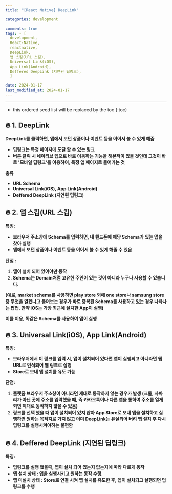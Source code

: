 ```yaml
---
title: "[React Native] DeepLink"

categories: development

comments: true
tags: - [
  development,
  React-Native,
  reactnative,
  DeepLink,
  앱 스킴(URL 스킴),
  Universal Link(iOS),
  App Link(Android),
  Deffered DeepLink (지연된 딥링크),
  ]

date: 2024-01-17
last_modified_at: 2024-01-17
---
```


---

<!-- prettier-ignore -->
* this ordered seed list will be replaced by the toc 
{:toc}

## **🔥 1. DeepLink**

**DeepLink를 클릭하면, 앱에서 보던 상품이나 이벤트 등을 이어서 볼 수 있게 해줌**

- **딥링크는 특정 페이지에 도달 할 수 있는 링크**
- **버튼 클릭 시 네이티브 앱으로 바로 이동하는 기능을 해본적이 있을 것인데 그것이 바로 '모바일 딥링크'를 이용하여, 특정 앱 페이지로 들어가는 것**

**종류**

- **URL Schema**
- **Universal Link(iOS), App Link(Android)**
- **Deffered DeepLink (지연된 딥링크)**

## **🔥 2. 앱 스킴(URL 스킴)**

**특징:**

- **브라우저 주소창에 Schema를 입력하면, 내 핸드폰에 해당 Schema가 있는 앱을 찾아 실행**
- **앱에서 보던 상품이나 이벤트 등을 이어서 볼 수 있게 해줄 수 있음**

**단점 :**

1. **앱이 설치 되어 있어야만 동작**
2. **Schema는 Domain처럼 고유한 주인이 있는 것이 아니라 누구나 사용할 수 있습니다.**

**(예로, market schema를 사용하면 play store 외에 one store나 samsung store 중 무엇을 열겠냐고 물어보는 경우가 바로 중복된 Schema를 사용하고 있는 경우 나타나는 팝업. 만약 iOS는 가장 최근에 설치한 App이 실행)**

**이를 이용, 똑같은 Schema를 사용하여 앱이 실행**

## **🔥 3. Universal Link(iOS)**, **App Link(Android)**

**특징:**

- **브라우저에서 이 링크를 입력 시, 앱이 설치되어 있다면 앱이 실행되고 아니라면 웹 URL로 인식되어 웹 링크로 실행**
- **Store로 보내 앱 설치를 유도 가능**

**단점:**

1. **플랫폼 브라우저 주소창이 아니라면 제대로 동작하지 않는 경우가 발생 (크롬, 사파리가 아닌 곳에 주소를 입력했을 때, 즉 카카오톡이나 다른 앱을 통하여 주소를 열게 되면 제대로 동작하지 않을 수 있음)**
2. **링크를 선택 했을 때 앱이 설치되어 있지 않아 App Store로 보내 앱을 설치하고 실행하면 원하는 목적지로 가지 않고 이미 DeepLink는 유실되어 버려 앱 설치 후 다시 딥링크를 실행시켜야하는 불편함**

## **🔥 4. Deffered DeepLink (지연된 딥링크)**

**특징:**

- **딥링크를 실행 했을때, 앱이 설치 되어 있는지 없는지에 따라 다르게 동작**
- **앱 설치 상태 : 앱을 실행시키고 원하는 동작 수행.**
- **앱 미설치 상태 : Store로 연결 시켜 앱 설치를 유도한 후, 앱이 설치되고 실행되면 딥링크를 수행**
